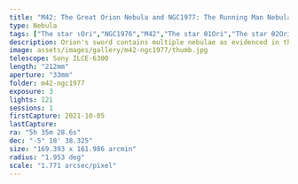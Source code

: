 ```yaml
---
title: "M42: The Great Orion Nebula and NGC1977: The Running Man Nebula"
type: Nebula
tags: ["The star ιOri","NGC1976","M42","The star θ1Ori","The star θ2Ori","NGC1982","M43","The star 42Ori","NGC 1973","NGC1981","NGC1975","NGC1980","NGC1977","The star 45Ori","Great Orion Nebula","Orion Nebula","the Running Man Nebula","Lower Sword","Mairan's Nebula","IC420","Upper Sword"]
description: Orion's sword contains multiple nebulae as evidenced in this wide field mirrorless camera shot.
image: assets/images/gallery/m42-ngc1977/thumb.jpg
telescope: Sony ILCE-6300
length: "212mm"
aperture: "33mm"
folder: m42-ngc1977
exposure: 3
lights: 121
sessions: 1
firstCapture: 2021-10-05 
lastCapture:
ra: "5h 35m 28.6s"
dec: "-5° 18' 38.325"
size: "169.393 x 161.986 arcmin"
radius: "1.953 deg"
scale: "1.771 arcsec/pixel"
---
```

